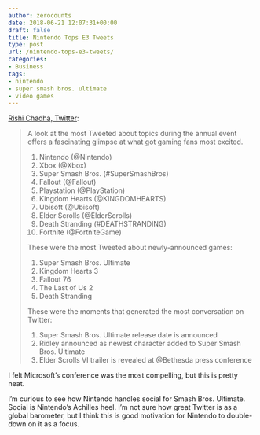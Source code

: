 ```yaml
---
author: zerocounts
date: 2018-06-21 12:07:31+00:00
draft: false
title: Nintendo Tops E3 Tweets
type: post
url: /nintendo-tops-e3-tweets/
categories:
- Business
tags:
- nintendo
- super smash bros. ultimate
- video games
---
```


[Rishi Chadha, Twitter](https://blog.twitter.com/official/en_us/topics/events/2018/Wrapping-up-E3-on-Twitter.html):

> A look at the most Tweeted about topics during the annual event offers a fascinating glimpse at what got gaming fans most excited.
>
> 1. Nintendo (@Nintendo)
> 2. Xbox (@Xbox)
> 3. Super Smash Bros. (#SuperSmashBros)
> 4. Fallout (@Fallout)
> 5. Playstation (@PlayStation)
> 6. Kingdom Hearts (@KINGDOMHEARTS)
> 7. Ubisoft (@Ubisoft)
> 8. Elder Scrolls (@ElderScrolls)
> 9. Death Stranding (#DEATHSTRANDING)
> 10. Fortnite (@FortniteGame)
>
> These were the most Tweeted about newly-announced games:
>
> 1. Super Smash Bros. Ultimate
> 2. Kingdom Hearts 3
> 3. Fallout 76
> 4. The Last of Us 2
> 5. Death Stranding
>
> These were the moments that generated the most conversation on Twitter:
>
> 1. Super Smash Bros. Ultimate release date is announced
> 2. Ridley announced as newest character added to Super Smash Bros. Ultimate
> 3. Elder Scrolls VI trailer is revealed at @Bethesda press conference

I felt Microsoft’s conference was the most compelling, but this is pretty neat.

I’m curious to see how Nintendo handles social for Smash Bros. Ultimate. Social is Nintendo’s Achilles heel. I’m not sure how great Twitter is as a global barometer, but I think this is good motivation for Nintendo to double-down on it as a focus.
